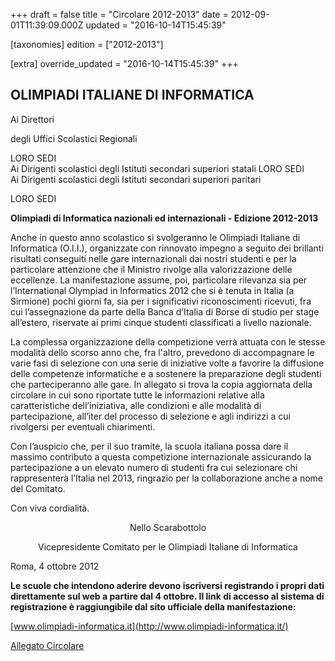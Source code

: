 +++
draft = false
title = "Circolare 2012-2013"
date = 2012-09-01T11:39:09.000Z
updated = "2016-10-14T15:45:39"

[taxonomies]
edition = ["2012-2013"]

[extra]
override_updated = "2016-10-14T15:45:39"
+++
## OLIMPIADI ITALIANE DI INFORMATICA

Ai Direttori

degli Uffici Scolastici Regionali

LORO SEDI<br/>Ai Dirigenti scolastici degli Istituti secondari superiori statali LORO SEDI<br/> Ai Dirigenti scolastici degli Istituti secondari superiori paritari

LORO SEDI

**Olimpiadi di Informatica nazionali ed internazionali - Edizione 2012-2013**

Anche in questo anno scolastico si svolgeranno le Olimpiadi Italiane di Informatica (O.I.I.), organizzate con rinnovato impegno a seguito dei brillanti risultati conseguiti nelle gare internazionali dai nostri studenti e per la particolare attenzione che il Ministro rivolge alla valorizzazione delle eccellenze. La manifestazione assume, poi, particolare rilevanza sia per l’International Olympiad in Informatics 2012 che si è tenuta in Italia (a Sirmione) pochi giorni fa, sia per i significativi riconoscimenti ricevuti, fra cui l’assegnazione da parte della Banca d’Italia di Borse di studio per stage all’estero, riservate ai primi cinque studenti classificati a livello nazionale.

La complessa organizzazione della competizione verrà attuata con le stesse modalità dello scorso anno che, fra l'altro, prevedono di accompagnare le varie fasi di selezione con una serie di iniziative volte a favorire la diffusione delle competenze informatiche e a sostenere la preparazione degli studenti che parteciperanno alle gare. In allegato si trova la copia aggiornata della circolare in cui sono riportate tutte le informazioni relative alla caratteristiche dell’iniziativa, alle condizioni e alle modalità di partecipazione, all’iter del processo di selezione e agli indirizzi a cui rivolgersi per eventuali chiarimenti.

Con l’auspicio che, per il suo tramite, la scuola italiana possa dare il massimo contributo a questa competizione internazionale assicurando la partecipazione a un elevato numero di studenti fra cui selezionare chi rappresenterà l’Italia nel 2013, ringrazio per la collaborazione anche a nome del Comitato.

Con viva cordialità.

<div style="text-align: center;">

Nello Scarabottolo

</div>

<div style="text-align: center;">

Vicepresidente Comitato per le Olimpiadi Italiane di Informatica

</div>
Roma, 4 ottobre 2012

**Le scuole che intendono aderire devono iscriversi registrando i propri dati direttamente sul web a partire dal 4 ottobre. Il link di accesso al sistema di registrazione è raggiungibile dal sito ufficiale della manifestazione:**

[www.olimpiadi-informatica.it](http://www.olimpiadi-informatica.it/)

[Allegato Circolare](/oldsite/135/Circ__OII_2012-2013_allegato.pdf)

